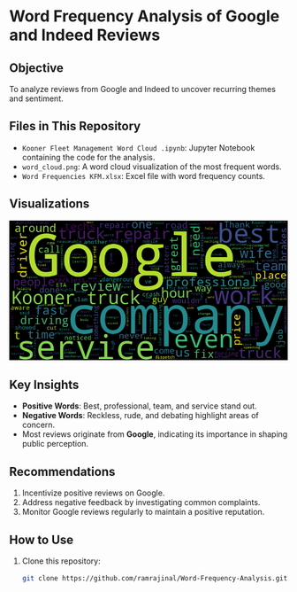 # Word Frequency Analysis of Google and Indeed Reviews

## Objective
To analyze reviews from Google and Indeed to uncover recurring themes and sentiment.

## Files in This Repository
- `Kooner Fleet Management Word Cloud .ipynb`: Jupyter Notebook containing the code for the analysis.
- `word_cloud.png`: A word cloud visualization of the most frequent words.
- `Word Frequencies KFM.xlsx`: Excel file with word frequency counts.

## Visualizations
![Word Cloud](word_cloud.png)

## Key Insights
- **Positive Words**: Best, professional, team, and service stand out.
- **Negative Words**: Reckless, rude, and debating highlight areas of concern.
- Most reviews originate from **Google**, indicating its importance in shaping public perception.

## Recommendations
1. Incentivize positive reviews on Google.
2. Address negative feedback by investigating common complaints.
3. Monitor Google reviews regularly to maintain a positive reputation.

## How to Use
1. Clone this repository:
   ```bash
   git clone https://github.com/ramrajinal/Word-Frequency-Analysis.git


